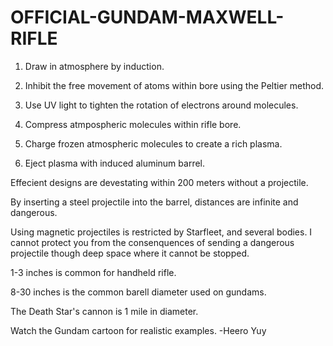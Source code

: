 # OFFICIAL-GUNDAM-MAXWELL-RIFLE

1. Draw in atmosphere by induction.

2. Inhibit the free movement of atoms within bore using the Peltier method.

3. Use UV light to tighten the rotation of electrons around molecules.

4. Compress atmpospheric molecules within rifle bore.

5. Charge frozen atmospheric molecules to create a rich plasma.

6. Eject plasma with induced aluminum barrel.

Effecient designs are devestating within 200 meters without a projectile. 

By inserting a steel projectile into the barrel, distances are infinite and dangerous.

Using magnetic projectiles is restricted by Starfleet, and several bodies. I cannot protect you from the consenquences of sending a dangerous projectile though deep space where it cannot be stopped.

1-3 inches is common for handheld rifle.

8-30 inches is the common barell diameter used on gundams.

The Death Star's cannon is 1 mile in diameter.

Watch the Gundam cartoon for realistic examples.
-Heero Yuy
